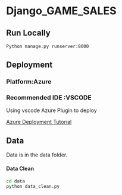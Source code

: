 # Django_GAME_SALES

## Run Locally
```bash
Python manage.py runserver:8000
```
## Deployment
### Platform:Azure
### Recommended IDE :VSCODE
Using vscode Azure Plugin to deploy

[Azure Deployment Tutorial](https://docs.microsoft.com/en-us/azure/app-service/quickstart-python?tabs=flask%2Cwindows%2Cazure-portal%2Cterminal-bash%2Cvscode-deploy%2Cdeploy-instructions-azportal%2Cdeploy-instructions-zip-azcli)
## Data 
Data is in the data folder.
#### Data Clean
```bash
cd data
python data_clean.py
```


